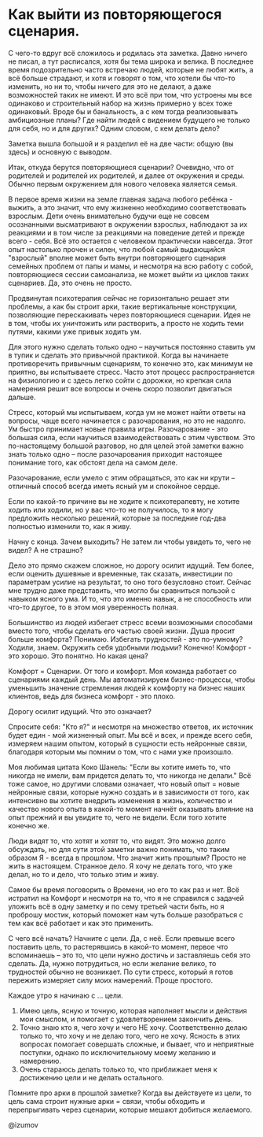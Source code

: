 # Как выйти из повторяющегося сценария.

С чего-то вдруг всё сложилось и родилась эта заметка. Давно ничего не писал, а тут расписался, хотя бы тема широка и велика. В последнее время подозрительно часто встречаю людей, которые не любят жить, а всё больше страдают, и хотя и говорят о том, что хотели бы что-то изменить, но ни то, чтобы ничего для это не делают, а даже возможностей таких не имеют. И это всё при том, что устроены мы все одинаково и строительный набор на жизнь примерно у всех тоже одинаковый. Вроде бы и банальность, а с кем тогда реализовывать амбициозные планы? Где найти людей с видением будущего не только для себя, но и для других? Одним словом, с кем делать дело?

Заметка вышла большой и я разделил её на две части: общую (вы здесь) и основную с выводом.

Итак, откуда берутся повторяющиеся сценарии? Очевидно, что от родителей и родителей их родителей, и далее от окружения и среды. Обычно первым окружением для нового человека является семья. 

В первое время жизни на земле главная задача любого ребёнка - выжить, а это значит, что ему жизненно необходимо соответствовать взрослым. Дети очень внимательно будучи еще не совсем осознанными высматривают в окружении взрослых, наблюдают за их реакциями и в том числе за реакциями на поведение детей и прежде всего - себя. Всё это остается с человеком практически навсегда. Этот опыт настолько прочен и силен, что любой самый выдающийся "взрослый" вполне может быть внутри повторяющего сценария семейных проблем от папы и мамы, и несмотря на всю работу с собой, повторяющиеся сессии самоанализа, не может выйти из циклов таких сценариев. Да, это очень не просто. 

Продвинутая психотерапия сейчас не горизонтально решает эти проблемы, а как бы строит арки, такие вертикальные конструкции, позволяющие перескакивать через повторяющиеся сценарии. Идея не в том, чтобы их уничтожить или растворить, а просто не ходить теми путями, какими уже привык ходить ум.

Для этого нужно сделать только одно – научиться постоянно ставить ум в тупик и сделать это привычной практикой. Когда вы начинаете противоречить привычным сценариям, то конечно это, как минимум не приятно, вы испытываете стресс. Часто этот процесс распространяется на физиологию и с здесь легко сойти с дорожки, но крепкая сила намерения решит все вопросы и очень скоро позволит двигаться дальше.

Стресс, который мы испытываем, когда ум не может найти ответы на вопросы, чаще всего начинается с разочарования, но это не надолго. Ум быстро принимает новые правила игры. Разочарование - это большая сила, если научиться взаимодействовать с этим чувством. Это по-настоящему большой разговор, но для целей этой заметки важно знать только одно – после разочарования приходит настоящее понимание того, как обстоят дела на самом деле. 

Разочарование, если умело с этим обращаться, это как ни крути – отличный способ всегда иметь ясный ум и спокойное сердце.

Если по какой-то причине вы не ходите к психотерапевту, не хотите ходить или ходили, но у вас что-то не получилось, то я могу предложить несколько решений, которые за последние год-два полностью изменили то, как я живу.

Начну с конца. Зачем выходить? Не затем ли чтобы увидеть то, чего не видел? А не страшно?

Дело это прямо скажем сложное, но дорогу осилит идущий. Тем более, если оценить душевные и временные, так сказать, инвестиции по параметрам усилие на результат, то оно того безусловно стоит. Сейчас мне трудно даже представить, что могло бы сравниться пользой с навыком ясного ума. И то, что это именно навык, а не способность или что-то другое, то в этом моя уверенность полная.

Большинство из людей избегает стресс всеми возможными способами вместо того, чтобы сделать его частью своей жизни. Душа просит больше комфорта? Понимаю. Избегать трудностей - это по-умному? Ходили, знаем. Окружить себя удобными людьми? Конечно! Комфорт - это хорошо. Это понятно. Но какая цена?

Комфорт = Сценарии. От того и комфорт. Моя команда работает со сценариями каждый день. Мы автоматизируем бизнес-процессы, чтобы уменьшить значение стремления людей к комфорту на бизнес наших клиентов, ведь для бизнеса комфорт - это плохо.

Дорогу осилит идущий. Что это означает?

Спросите себя: "Кто я?" и несмотря на множество ответов, их источник будет един - мой жизненный опыт. Мы всё и всех, и прежде всего себя, измеряем нашим опытом, который в сущности есть нейронные связи, благодаря которым мы помним о том, что с нами уже произошло.

Моя любимая цитата Коко Шанель: "Если вы хотите иметь то, что никогда не имели, вам придется делать то, что никогда не делали." Всё тоже самое, но другими словами означает, что новый опыт = новые нейронные связи, которые нужно создать и в зависимости от того, как интенсивно вы хотите внедрить изменения в жизнь, количество и качество нового опыта в какой-то момент начнёт оказывать влияние на опыт прежний и вы увидите то, чего не видели. Если того хотите конечно же.

Люди видят то, что хотят и хотят то, что видят. Это можно долго обсуждать, но для сути этой заметки важно понимать, что таким образом Я - всегда в прошлом. Что значит жить прошлым? Просто не жить в настоящем. Странное дело. Я хочу не делать того, что уже делал, но то и дело, что только этим и живу. 

Самое бы время поговорить о Времени, но его то как раз и нет. Всё истратил на Комфорт и несмотря на то, что я не справился с задачей уложить всё в одну заметку и по сему третьей части быть, но я проброшу мостик, который поможет нам чуть больше разобраться с тем как всё работает и как это применить.

С чего всё начать? Начните с цели. Да, с неё.
Если превыше всего поставить цель, то растерявшись в какой-то момент, первое что вспоминаешь – это то, что цели нужно достичь и заставляешь себя это сделать. Да, нужно потрудиться, но если желание велико, то трудностей обычно не возникает. По сути стресс, который я готов пережить измеряет силу моих намерений. Проще простого.

Каждое утро я начинаю с ... цели.
1. Имею цель, ясную и точную, которая наполняет мысли и действия мои смыслом, и помогает с удовлетворением закончить день.
2. Точно знаю кто я, чего хочу и чего НЕ хочу. Соответственно делаю только то, что хочу и не делаю того, чего не хочу. Ясность в этих вопросах помогает совершать сложные, и бывает, что и неприятные поступки, однако по исключительному моему желанию и намерению.
3. Очень стараюсь делать только то, что приближает меня к достижению цели и не делать остального.

Помните про арки в прошлой заметке? Когда вы действуете из цели, то цель сама строит нужные арки = связи, чтобы обходить и перепрыгивать через сценарии, которые мешают добиться желаемого.

@izumov